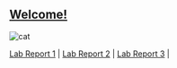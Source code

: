 ## [Welcome!](https://www.youtube.com/watch?v=dQw4w9WgXcQ)
![cat](https://i.imgflip.com/461vha.png)

[Lab Report 1](lab-report-1-week-2.html) |
[Lab Report 2](lab-report-2-week-4.html) |
[Lab Report 3](lab-report-3-week-6.html) |
